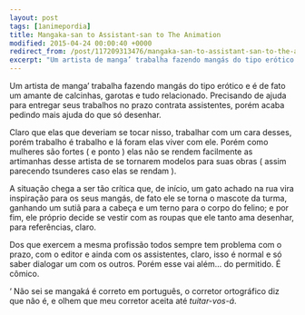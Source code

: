 ```yaml
---
layout: post
tags: [1animepordia]
title: Mangaka-san to Assistant-san to The Animation
modified: 2015-04-24 00:00:40 +0000
redirect_from: /post/117209313476/mangaka-san-to-assistant-san-to-the-animation/,/post/117209313476/
excerpt: "Um artista de manga’ trabalha fazendo mangás do tipo erótico e é de fato um amante de calcinhas, garotas e tudo relacionado. Precisando de ajuda para entregar seus trabalhos no prazo contrata assistentes, porém acaba pedindo mais ajuda do que só desenhar."
---
```


Um artista de manga’ trabalha fazendo mangás do tipo erótico e é de fato
um amante de calcinhas, garotas e tudo relacionado. Precisando de ajuda
para entregar seus trabalhos no prazo contrata assistentes, porém acaba
pedindo mais ajuda do que só desenhar.

Claro que elas que deveriam se tocar nisso, trabalhar com um cara
desses, porém trabalho é trabalho e lá foram elas viver com ele. Porém
como mulheres são fortes ( e ponto ) elas não se rendem facilmente as
artimanhas desse artista de se tornarem modelos para suas obras ( assim
parecendo tsunderes caso elas se rendam ).

A situação chega a ser tão crítica que, de início, um gato achado na rua
vira inspiração para os seus mangás, de fato ele se torna o mascote da
turma, ganhando um sutiã para a cabeça e um terno para o corpo do
felino; e por fim, ele próprio decide se vestir com as roupas que ele
tanto ama desenhar, para referências, claro.

Dos que exercem a mesma profissão todos sempre tem problema com o prazo,
com o editor e ainda com os assistentes, claro, isso é normal e só saber
dialogar um com os outros. Porém esse vai além… do permitido. É cômico.

<!-- more -->

‘ Não sei se mangaká é correto em português, o corretor ortográfico diz
que não é, e olhem que meu corretor aceita até *tuitar-vos-á*.


